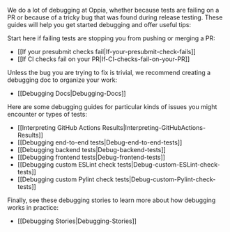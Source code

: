 We do a lot of debugging at Oppia, whether because tests are failing on a PR or because of a tricky bug that was found during release testing. These guides will help you get started debugging and offer useful tips:

Start here if failing tests are stopping you from pushing or merging a PR:

* [[If your presubmit checks fail|If-your-presubmit-check-fails]]
* [[If CI checks fail on your PR|If-CI-checks-fail-on-your-PR]]

Unless the bug you are trying to fix is trivial, we recommend creating a debugging doc to organize your work:

* [[Debugging Docs|Debugging-Docs]]

Here are some debugging guides for particular kinds of issues you might encounter or types of tests:

* [[Interpreting GitHub Actions Results|Interpreting-GitHubActions-Results]]
* [[Debugging end-to-end tests|Debug-end-to-end-tests]]
* [[Debugging backend tests|Debug-backend-tests]]
* [[Debugging frontend tests|Debug-frontend-tests]]
* [[Debugging custom ESLint check tests|Debug-custom-ESLint-check-tests]]
* [[Debugging custom Pylint check tests|Debug-custom-Pylint-check-tests]]

Finally, see these debugging stories to learn more about how debugging works in practice:

* [[Debugging Stories|Debugging-Stories]]
